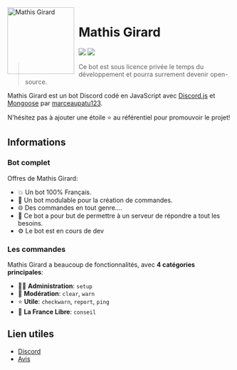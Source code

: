 <img width="150" height="150" align="left" style="float: left; margin: 0 10px 0 0;" alt="Mathis Girard" src="https://i.gyazo.com/525e603ab72bd2cb593215610b6cf612.png">  

# Mathis Girard

[![](https://img.shields.io/discord/606939452425633802.svg?logo=discord&colorB=7289DA)](https://discord.gg/vF2H5TzF6g)
[![](https://img.shields.io/badge/discord.js-v12.5.1-blue.svg?logo=npm)](https://discord.js.org/)


> Ce bot est sous licence privée le temps du développement et pourra surrement devenir open-source.

Mathis Girard est un bot Discord codé en JavaScript avec [Discord.js](https://discord.js.org) et [Mongoose](https://mongoosejs.com/) par [marceaupatu123](https://github.com/marceaupatu123).  

N'hésitez pas à ajouter une étoile ⭐ au référentiel pour promouvoir le projet!
## Informations

### Bot complet

Offres de Mathis Girard:
* 💥 Un bot 100% Français.
* 💯 Un bot modulable pour la création de commandes.
* 🌐 Des commandes en tout genre....
* 🤩 Ce bot a pour but de permettre à un serveur de répondre a tout les besoins.
* ⚙️ Le bot est en cours de dev

### Les commandes

Mathis Girard a beaucoup de fonctionnalités, avec **4 catégories principales**:

*   👩‍💼 **Administration**: `setup`
*   🚓 **Modération**: `clear`, `warn`
*   ⭐ **Utile**: `checkwarn`, `report`, `ping`
*   👑 **La France Libre**: `conseil`

## Lien utiles

*   [Discord](https://discord.gg/ENqT6hDwYD)
*   [Avis](https://top.gg/bot/598180445422747651)

